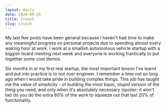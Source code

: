 ```yaml
---
layout: daily
date: 2020-09-25
title: Crunch
slug: crunch
---
```


My last few posts have been general because I haven't had time to make any
meaningful progress on personal projects due to spending almost
every waking hour at work. I work at a smallish autonomous vehicle startup
with a biggish board meeting next week and everyone is working frantically
to put together some cool demos.

Six months in at my first real startup, the most important lesson I've learnt
and put into practice is to not over engineer. I remember a time not so long
ago when I would take pride in building complex things. This job has taught
me the value of simplicity - of building the most basic, stupid version of
the thing you need, and only when it's absolutely necessary (spoiler: it won't be)
do you do the extra 80% of the work to squeeze out that last 20% of functionality.
